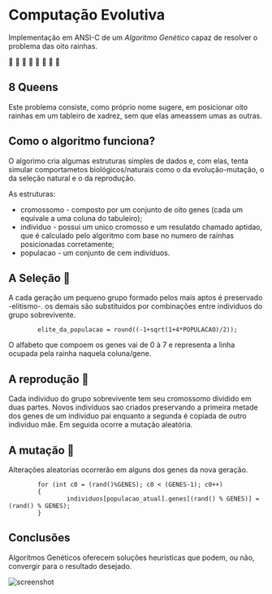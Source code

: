 # Computação Evolutiva 
Implementação em ANSI-C de um _Algoritmo Genético_ capaz de resolver o problema das oito rainhas.  
 
 
:crown: :crown: :crown: :crown: :crown: :crown: :crown: :crown:  
## 8 Queens  
Este problema consiste, como próprio nome sugere, em posicionar oito rainhas em um tableiro de xadrez, sem que elas ameassem umas as outras.  
  
    
## Como o algoritmo funciona?  
O algorimo cria algumas estruturas simples de dados e, com elas, tenta simular comportametos biológicos/naturais como o da evolução-mutação, o da seleção natural e o da reprodução.  
  
As estruturas:  
* cromossomo - composto por um conjunto de oito genes (cada um equivale a uma coluna do tabuleiro);
* individuo - possui um unico cromosso e um resulatdo chamado aptidao, que é calculado pelo algoritmo com base no numero de rainhas posicionadas corretamente;
* populacao -  um conjunto de cem indivíduos.  
    
    
## A Seleção :hocho:  
A cada geração um pequeno grupo formado pelos mais aptos é preservado -elitismo-. os demais são substituidos por combinações entre individuos do grupo sobrevivente.  
```
        elite_da_populacao = round((-1+sqrt(1+4*POPULACAO)/2));
```
O alfabeto que compoem os genes vai de 0 à 7 e representa a linha ocupada pela rainha naquela coluna/gene.
  
    
## A reprodução  :couple:  
Cada individuo do grupo sobrevivente tem seu cromossomo dividido em duas partes. Novos indivíduos sao criados preservando a primeira metade dos genes de um individuo pai enquanto a segunda é copiada de outro indivíduo mãe. Em seguida ocorre a mutação aleatória.
   
   
## A  mutação  :hear_no_evil:  
Alterações aleatorias ocorrerão em alguns dos genes da nova geração.
```
        for (int c0 = (rand()%GENES); c0 < (GENES-1); c0++)
        {
                individuos[populacao_atual].genes[(rand() % GENES)] = (rand() % GENES);
        }
```
    
## Conclusões  
Algoritmos Genéticos oferecem soluções heurísticas que podem, ou não, convergir para o resultado desejado.
  
![screenshot](https://c1.staticflickr.com/5/4383/37054716985_5f774f39de_o.png)
